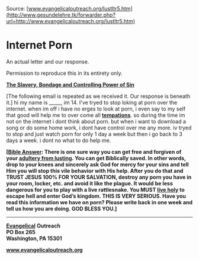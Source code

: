 <!--t Internet Porn t-->
<!--d  d-->

Source: [www.evangelicaloutreach.org/lustltr5.htm](http://www.gesundelehre.tk/forwarder.php?url=http://www.evangelicaloutreach.org/lustltr5.htm)

# Internet Porn

An actual letter and our response.

Permission to reproduce this in its entirety only.

[**The Slavery, Bondage and Controlling Power of Sin**](http://www.gesundelehre.tk/forwarder.php?url=http://www.evangelicaloutreach.org/sin.html)

[The following email is repeated as we received it. Our response is beneath it.] hi my name is _____, im 14\. I've tryed to stop loking at porn over the internet. when im off i have no erges to look at porn, i even say to my self that good will help me to over come all [**tempations**](http://www.gesundelehre.tk/forwarder.php?url=http://www.evangelicaloutreach.org/sexualtemptation.htm). so during the time im not on the internet i dont think about porn. but when i want to download a song or do some home work, i dont have control over me any more. iv tryed to stop and just watch porn for only 1 day a week but then i go back to 3 days a week. i dont no what to do help me.

**[[Bible Answer](http://www.gesundelehre.tk/forwarder.php?url=http://www.evangelicaloutreach.org/bible-answers.html): There is one sure way you can get free and forgiven of your [adultery from lusting](http://www.gesundelehre.tk/forwarder.php?url=http://www.evangelicaloutreach.org/lust.html). You can get Biblically saved. In other words, drop to your knees and sincerely ask God for mercy for your sins and tell Him you will stop this vile behavior with His help. After you do that and TRUST JESUS 100% FOR YOUR SALVATION, destroy any porn you have in your room, locker, etc. and avoid it like the plague. It would be less dangerous for you to play with a live rattlesnake. You MUST [live holy](http://www.gesundelehre.tk/forwarder.php?url=http://www.evangelicaloutreach.org/keep-yourself-pure.html) to escape hell and enter God’s kingdom. THIS IS VERY SERIOUS. Have you read this information we have on porn? Please write back in one week and tell us how you are doing. GOD BLESS YOU.]**

* * *

[**Evangelical**](http://www.gesundelehre.tk/forwarder.php?url=http://www.evangelicaloutreach.org/index.html) **Outreach**  
**PO Box 265**  
**Washington, PA 15301**

**www.evangelicaloutreach.org**
